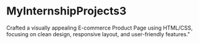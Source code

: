 # MyInternshipProjects3
Crafted a visually appealing E-commerce Product Page using HTML/CSS, focusing on clean design, responsive layout, and user-friendly features."
